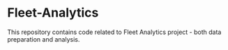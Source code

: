 # Fleet-Analytics
This repository contains code related to Fleet Analytics project - both data preparation and analysis.

